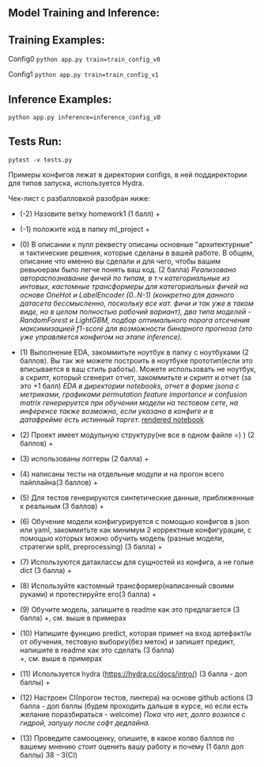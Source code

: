 Model Training and Inference:
-----------

Training Examples:
-----------
Config0
`python app.py train=train_config_v0`

Config1
`python app.py train=train_config_v1`

Inference Examples:
-----------
`python app.py inference=inference_config_v0`

Tests Run:
-----------
`pytest -v tests.py`

Примеры конфигов лежат в директории configs, в ней поддиректории для типов запуска, используется Hydra.

Чек-лист с разбалловкой разобран ниже:


- (-2) Назовите ветку homework1 (1 балл)
\+
- (-1) положите код в папку ml_project
\+
- (0) В описании к пулл реквесту описаны основные "архитектурные" и тактические решения, которые сделаны в вашей работе. В общем, описание что именно вы сделали и для чего, чтобы вашим ревьюерам было легче понять ваш код. (2 балла)
*Реализовано автораспознавание фичей по типам, в т.ч категориальные из интовых, кастомные трансформеры для категориальных фичей на основе OneHot и LabelEncoder (0..N-1) (конкретно для данного датасета бессмысленно, поскольку все кат. фичи и так уже в таком виде, но в целом полностью рабочий вариант), два типа моделей - RandomForest и LightGBM, подбор оптимального порога отсечения максимизацией f1-score для возможности бинарного прогноза (это уже управляется конфигом на этапe inference).*

- (1) Выполнение EDA, закоммитьте ноутбук в папку с ноутбуками (2 баллов). Вы так же можете построить в ноутбуке прототип(если это вписывается в ваш стиль работы). Можете использовать не ноутбук, а скрипт, который сгенерит отчет, закоммитьте и скрипт и отчет (за это +1 балл)
*EDA в директории notebooks, отчет в форме jsonа с метриками, графиками permutation feature importance и confusion matrix генерируется при обучении модели на тестовом сете, на инференсе также возможно, если указано в конфиге и в датафрейме есть истинный таргет.*
[rendered notebook](https://nbviewer.jupyter.org/github/made-ml-in-prod-2021/sashastds/blob/homework1/ml_project/notebooks/EDA.ipynb)

- (2) Проект имеет модульную структуру(не все в одном файле =) ) (2 баллов)
\+

- (3) использованы логгеры (2 балла)
\+

- (4) написаны тесты на отдельные модули и на прогон всего пайплайна(3 баллов)
\+

- (5) Для тестов генерируются синтетические данные, приближенные к реальным (3 баллов)
\+

- (6) Обучение модели конфигурируется с помощью конфигов в json или yaml, закоммитьте как минимум 2 корректные конфигурации, с помощью которых можно обучить модель (разные модели, стратегии split, preprocessing) (3 балла)
\+

- (7) Используются датаклассы для сущностей из конфига, а не голые dict (3 балла) 
\+

- (8) Используйте кастомный трансформер(написанный своими руками) и протестируйте его(3 балла)
\+
- (9) Обучите модель, запишите в readme как это предлагается (3 балла)
\+, см. выше  в примерах

- (10) Напишите функцию predict, которая примет на вход артефакт/ы от обучения, тестовую выборку(без меток) и запишет предикт, напишите в readme как это сделать (3 балла)  
\+, см. выше  в примерах

- (11) Используется hydra  (https://hydra.cc/docs/intro/) (3 балла - доп баллы)
\+

- (12) Настроен CI(прогон тестов, линтера) на основе github actions (3 балла - доп баллы (будем проходить дальше в курсе, но если есть желание поразбираться - welcome)
*Пока что нет, долго возился с гидрой, запушу после софт дедлайна.*

- (13) Проведите самооценку, опишите, в какое колво баллов по вашему мнению стоит оценить вашу работу и почему (1 балл доп баллы) 
38 - 3(CI)
